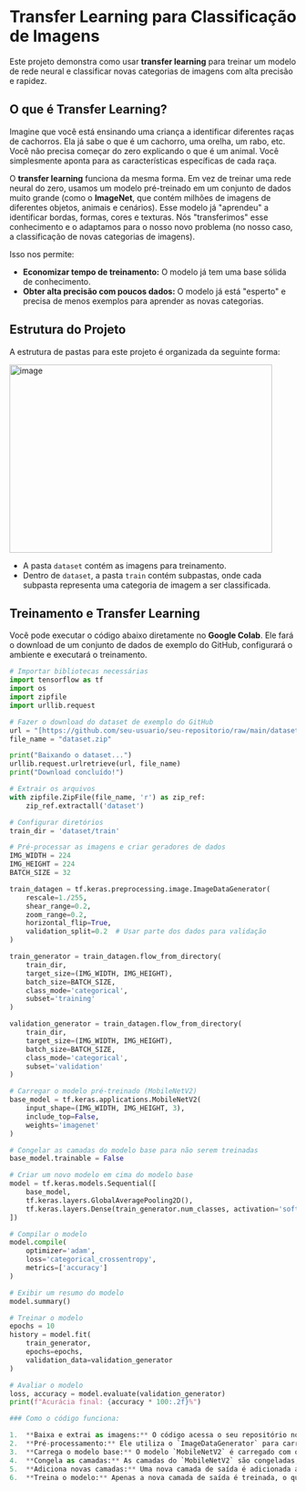 # Transfer Learning para Classificação de Imagens

Este projeto demonstra como usar **transfer learning** para treinar um modelo de rede neural e classificar novas categorias de imagens com alta precisão e rapidez.

## O que é Transfer Learning?

Imagine que você está ensinando uma criança a identificar diferentes raças de cachorros. Ela já sabe o que é um cachorro, uma orelha, um rabo, etc. Você não precisa começar do zero explicando o que é um animal. Você simplesmente aponta para as características específicas de cada raça.

O **transfer learning** funciona da mesma forma. Em vez de treinar uma rede neural do zero, usamos um modelo pré-treinado em um conjunto de dados muito grande (como o **ImageNet**, que contém milhões de imagens de diferentes objetos, animais e cenários). Esse modelo já "aprendeu" a identificar bordas, formas, cores e texturas. Nós "transferimos" esse conhecimento e o adaptamos para o nosso novo problema (no nosso caso, a classificação de novas categorias de imagens).

Isso nos permite:

* **Economizar tempo de treinamento:** O modelo já tem uma base sólida de conhecimento.
* **Obter alta precisão com poucos dados:** O modelo já está "esperto" e precisa de menos exemplos para aprender as novas categorias.

## Estrutura do Projeto

A estrutura de pastas para este projeto é organizada da seguinte forma:

<img width="461" height="330" alt="image" src="https://github.com/user-attachments/assets/1198cbe1-3436-49a5-a253-d8424fcc030e" />



* A pasta `dataset` contém as imagens para treinamento.
* Dentro de `dataset`, a pasta `train` contém subpastas, onde cada subpasta representa uma categoria de imagem a ser classificada.

## Treinamento e Transfer Learning

Você pode executar o código abaixo diretamente no **Google Colab**. Ele fará o download de um conjunto de dados de exemplo do GitHub, configurará o ambiente e executará o treinamento.

```python
# Importar bibliotecas necessárias
import tensorflow as tf
import os
import zipfile
import urllib.request

# Fazer o download do dataset de exemplo do GitHub
url = "[https://github.com/seu-usuario/seu-repositorio/raw/main/dataset.zip](https://github.com/seu-usuario/seu-repositorio/raw/main/dataset.zip)"
file_name = "dataset.zip"

print("Baixando o dataset...")
urllib.request.urlretrieve(url, file_name)
print("Download concluído!")

# Extrair os arquivos
with zipfile.ZipFile(file_name, 'r') as zip_ref:
    zip_ref.extractall('dataset')

# Configurar diretórios
train_dir = 'dataset/train'

# Pré-processar as imagens e criar geradores de dados
IMG_WIDTH = 224
IMG_HEIGHT = 224
BATCH_SIZE = 32

train_datagen = tf.keras.preprocessing.image.ImageDataGenerator(
    rescale=1./255,
    shear_range=0.2,
    zoom_range=0.2,
    horizontal_flip=True,
    validation_split=0.2  # Usar parte dos dados para validação
)

train_generator = train_datagen.flow_from_directory(
    train_dir,
    target_size=(IMG_WIDTH, IMG_HEIGHT),
    batch_size=BATCH_SIZE,
    class_mode='categorical',
    subset='training'
)

validation_generator = train_datagen.flow_from_directory(
    train_dir,
    target_size=(IMG_WIDTH, IMG_HEIGHT),
    batch_size=BATCH_SIZE,
    class_mode='categorical',
    subset='validation'
)

# Carregar o modelo pré-treinado (MobileNetV2)
base_model = tf.keras.applications.MobileNetV2(
    input_shape=(IMG_WIDTH, IMG_HEIGHT, 3),
    include_top=False,
    weights='imagenet'
)

# Congelar as camadas do modelo base para não serem treinadas
base_model.trainable = False

# Criar um novo modelo em cima do modelo base
model = tf.keras.models.Sequential([
    base_model,
    tf.keras.layers.GlobalAveragePooling2D(),
    tf.keras.layers.Dense(train_generator.num_classes, activation='softmax')
])

# Compilar o modelo
model.compile(
    optimizer='adam',
    loss='categorical_crossentropy',
    metrics=['accuracy']
)

# Exibir um resumo do modelo
model.summary()

# Treinar o modelo
epochs = 10
history = model.fit(
    train_generator,
    epochs=epochs,
    validation_data=validation_generator
)

# Avaliar o modelo
loss, accuracy = model.evaluate(validation_generator)
print(f"Acurácia final: {accuracy * 100:.2f}%")

### Como o código funciona:

1.  **Baixa e extrai as imagens:** O código acessa o seu repositório no GitHub para baixar o arquivo zip com as imagens.
2.  **Pré-processamento:** Ele utiliza o `ImageDataGenerator` para carregar as imagens, redimensioná-las e aplicar técnicas de **data augmentation** (aumentar artificialmente o número de imagens com rotações, zoom, etc.).
3.  **Carrega o modelo base:** O modelo `MobileNetV2` é carregado com os pesos pré-treinados do ImageNet.
4.  **Congela as camadas:** As camadas do `MobileNetV2` são congeladas, ou seja, elas não serão alteradas durante o treinamento. Isso preserva o conhecimento que o modelo já tem.
5.  **Adiciona novas camadas:** Uma nova camada de saída é adicionada ao final do modelo. Essa camada é responsável por aprender a classificar as novas categorias de imagens.
6.  **Treina o modelo:** Apenas a nova camada de saída é treinada, o que é muito mais rápido e eficiente.
